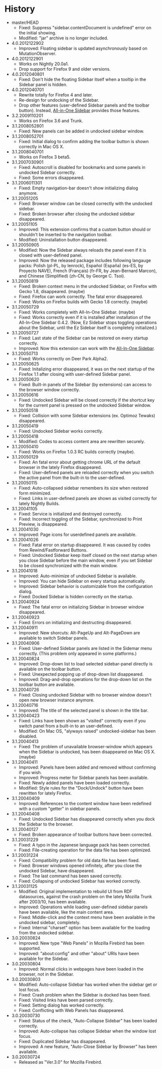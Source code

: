 # History

 - master/HEAD
   * Fixed: Suppress "sidebar.contentDocument is undefined" error on the initial showing.
   * Modified: "jar" archive is no longer included.
 - 4.0.2012122902
   * Improved: Floating sidebar is updated asynchronously based on MutationObserver.
 - 4.0.2012122901
   * Works on Nightly 20.0a1.
   * Drop support for Firefox 9 and older versions.
 - 4.0.2012040801
   * Fixed: Don't hide the floating Sidebar itself when a tooltip in the Sidebar panel is hidden.
 - 4.0.2012040701
   * Rewrite totally for Firefox 4 and later.
   * Re-design for undocking of the Sidebar.
   * Drop other features (user-defined Sidebar panels and the toolbar button). Instead, [All-in-One Sidebar](https://addons.mozilla.org/firefox/addon/all-in-one-sidebar/) provides those features.
 - 3.2.2009110201
   * Works on Firefox 3.6 and Trunk.
 - 3.1.2008052801
   * Fixed: New panels can be added in undocked sidebar window.
 - 3.1.2008052701
   * Fixed: Initial dialog to confirm adding the toolbar button is shown correctly in Mac OS X.
 - 3.1.2008040701
   * Works on Firefox 3 beta5.
 - 3.1.2007030901
   * Fixed: Autoscroll is disabled for bookmarks and some panels in undocked Sidebar correctly.
   * Fixed: Some errors disappeared.
 - 3.1.2006011301
   * Fixed: Empty navigation-bar doesn't show initializing dialog anymore.
 - 3.1.20051205
   * Fixed: Browser window can be closed correctly with the undocked sidebar.
   * Fixed: Broken browser after closing the undocked sidebar disappeared.
 - 3.1.20051105
   * Improved: This extension confirms that a custom button should or shouldn't be inserted to the navigation toolbar.
   * Modified: Uninstallation button disappeared.
 - 3.1.20050905
   * Modified: Now the Sidebar always reloads the panel even if it is closed with user-defined panel.
   * Improved: Now the released package includes following langauge packs: Polish (pl-PL, by lenrock), Español (España) (es-ES, by Proyecto NAVE), French (Français) (fr-FR, by Jean-Bernard Marcon), and Chinese (Simplified) (zh-CN, by George C. Tsoi).
 - 3.1.20050819
   * Fixed: Broken context menu in the undocked Sidebar, on Firefox with Gecko 1.8, disappeared. (maybe)
   * Fixed: Firefox can work correctly. The fatal error disappeared.
   * Fixed: Works on Firefox builds with Gecko 1.8 correctly. (maybe)
 - 3.1.20050729
   * Fixed: Works completely with All-In-One Sidebar. (maybe)
   * Fixed: Works correctly even if it is installed after installation of the All-In-One Sidebar 0.4.2. (Now, Ez Sidebar stops toggling operations about the Sidebar, until the Ez Sidebar itself is completely initialized.)
 - 3.1.20050727
   * Fixed: Last state of the Sidebar can be restored on every startup correctly.
   * Improved: Now this extension can work with the [All-In-One Sidebar](http://firefox.exxile.net/).
 - 3.1.20050713
   * Fixed: Works correctly on Deer Park Alpha2.
 - 3.1.20050625
   * Fixed: Initalizing error disappeared, it was on the next startup of the Firefox 1.1 after closing with user-defined Sidebar panel.
 - 3.1.20050620
   * Fixed: Built-in panels of the Sidebar (by extensions) can access to the browser window correctly.
 - 3.1.20050616
   * Fixed: Undocked Sidebar will be closed correctly if the shortcut key for the current panel is pressed on the undocked Sidebar window.
 - 3.1.20050518
   * Fixed: Collision with some Sidebar extensions (ex. Optimoz Tewaks) disappeared.
 - 3.1.20050419
   * Fixed: Undocked Sidebar works correctly.
 - 3.1.20050418
   * Modified: Codes to access content area are rewritten securely.
 - 3.1.20050410
   * Fixed: Works on Firefox 1.0.3 RC builds correctly (maybe).
 - 3.1.20050129
   * Fixed: An fatal error about getting chrome URL of the default browser in the lately Firefox disappeared.
   * Fixed: User-defined panels are reloaded correctly when you switch the active panel from the built-in to the user-defined.
 - 3.1.20050115
   * Fixed: Auto-collapsed sidebar remembers its size when restored form minimized.
   * Fixed: Links in user-defined panels are shown as visited correctly for lately Nightly Builds.
 - 3.1.20041105
   * Fixed: Service is initialized and destroyed correctly.
   * Fixed: Incorrect toggling of the Sidebar, synchronized to Print Preview, is disappeared.
 - 3.1.20041030
   * Improved: Page icons for userdefined panels are available.
 - 3.1.20041026
   * Fixed: Fatal error on startup disappeared. It was caused by codes from Rewind/Fastforward Buttons.
   * Fixed: Undocked Sidebar keep itself closed on the next startup when you close Sidebar before the main window, even if you set Sidebar to be closed synchronized with the main window.
 - 3.1.20041018
   * Improved: Auto-minimize of undocked Sidebar is available.
   * Improved: You can hide Sidebar on every startup automatically.
   * Improved: Sidebar behavior is customizable from the configuration dialog.
   * Fixed: Docked Sidebar is hidden correctly on the startup.
 - 3.1.20040924
   * Fixed: The fatal error on initializing Sidebar in browser window disappeared.
 - 3.1.20040923
   * Fixed: Errors on initializing and destructing disappeared.
 - 3.1.20040911
   * Improved: New shorcuts: Alt-PageUp and Alt-PageDown are available to switch Sidebar panels.
 - 3.1.20040906
   * Fixed: User-defined Sidebar panels are listed in the Sidemar menu correctly. (This problem only appeared in some platforms.)
 - 3.1.20040824
   * Improved: Drop-down list to load selected sidebar-panel directly is available on the toolbar button.
   * Fixed: Unexpected popping up of drop-down list disappeared.
   * Improved: Drag-and-drop operations for the drop-down list on the toolbar button are available.
 - 3.1.20040726
   * Fixed: Closing undocked Sidebar with no browser window doesn't open new browser instance anymore.
 - 3.1.20040716
   * Improved: The title of the selected panel is shown in the title bar.
 - 3.1.20040423
   * Fixed: Links have been shown as "visited" correctly even if you switch panel from a built-in to an user-defined.
   * Modified: On Mac OS, "alyways raised" undocked-sidebar has been disabled.
 - 3.1.20040413
   * Fixed: The problem of unavailable browser-window which appears when the Sidebar is undocked, has been disappeared on Mac OS X. (maybe)
 - 3.1.20040411
   * Improved: Panels have been added and removed without confirming if you wish.
   * Improved: Progress meter for Sidebar panels has been available.
   * Fixed: Newly added panels have been loaded correctly.
   * Modified: Style rules for the "Dock/Undock" button have been rewritten for lately Firefox.
 - 3.1.20040409
   * Improved: References to the content window have been redefined with a custom "getter" in sidebar panels.
 - 3.1.20040408
   * Fixed: Undocked Sidebar has disappeared correctly when you dock the Sidebar to the browser.
 - 3.1.20040127
   * Fixed: Broken appearance of toolbar buttons have been corrected.
 - 3.1.20031229
   * Fixed: A typo in the Japanese language pack has been corrected.
   * Fixed: File-creating operation for the data file has been optimized.
 - 3.1.20031224
   * Fixed: Compatibility problem for old data file has been fixed.
   * Fixed: Browser windows opened infinitely, after you close the undocked Sidebar, have disappeared.
   * Fixed: The last command has been saved correctly.
   * Fixed: Collapsing of undocked Sidebar has worked correctly.
 - 3.1.20031125
   * Modified: Original implementation to rebuild UI from RDF datasources, against the crash problem on the lately Mozilla Trunk after 2003/10, has been available.
   * Improved: Operations while loading user-defined sidebar panels have been available, like the main content area.
   * Fixed: Middle-click and the context menu have been available in the undocked sidebar, completely.
   * Fixed: Internal "charset" option has been available for the loading from the undocked sidebar.
 - 3.0.20030824
   * Improved: New type "Web Panels" in Mozilla Firebird has been supported.
   * Improved: "about:config" and other "about" URIs have been available for the Sidebar.
 - 3.0.20030804
   * Improved: Normal clicks in webpages have been loaded in the browser, not in the Sidebar.
 - 3.0.20030803
   * Modified: Auto-collapse Sidebar has worked when the sidebar get or lost focus.
   * Fixed: Crash problem when the Sidebar is docked has been fixed.
   * Fixed: Visited links have been parsed correctly.
   * Fixed: Setting dialog has worked correctly.
   * Fixed: Conflicting with Web Panels has disappeared.
 - 3.0.20030730
   * Fixed: Status of the check, "Auto-Collapse Sidebar" has been loaded correctly.
   * Improved: Auto-collapse has collapse Sidebar when the window lost focus.
   * Fixed: Duplicated Sidebar has disappeared.
   * Improved: A new feature, "Auto-Close Sidebar by Browser" has been available.
 - 3.0.20030724
   * Released as "Ver.3.0" for Mozilla Firebird.
